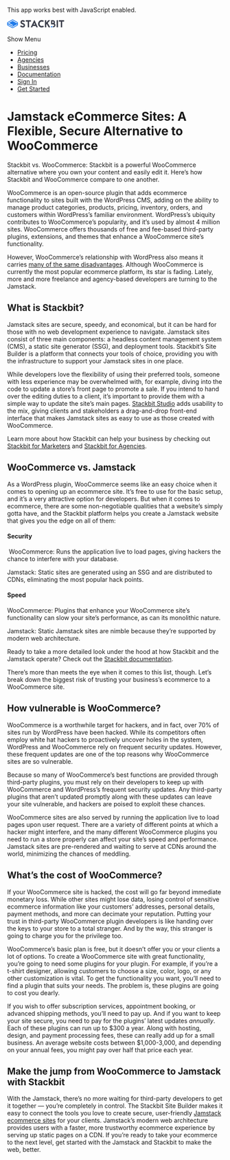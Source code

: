 This app works best with JavaScript enabled.

<a href="/" class="masthead-logo"><img src="/images/logo_alt.svg" alt="Stackbit logo" width="133" height="20" /></a>

<span class="screen-reader-text">Show Menu</span><span class="masthead-menu-icon" aria-hidden="true"></span>

-   [Pricing](/pricing)
-   [Agencies](/agencies)
-   [Businesses](/businesses)
-   [Documentation](https://www.stackbit.com/docs/)
-   [Sign In](https://app.stackbit.com/)
-   <a href="https://app.stackbit.com/create" class="button-component button-component-theme-accent button-component-hollow"><span>Get Started</span></a>

Jamstack eCommerce Sites: A Flexible, Secure Alternative to WooCommerce
=======================================================================

Stackbit vs. WooCommerce: Stackbit is a powerful WooCommerce alternative where you own your content and easily edit it. Here’s how Stackbit and WooCommerce compare to one another.

WooCommerce is an open-source plugin that adds ecommerce functionality to sites built with the WordPress CMS, adding on the ability to manage product categories, products, pricing, inventory, orders, and customers within WordPress’s familiar environment. WordPress’s ubiquity contributes to WooCommerce’s popularity, and it’s used by almost 4 million sites. WooCommerce offers thousands of free and fee-based third-party plugins, extensions, and themes that enhance a WooCommerce site’s functionality. 

However, WooCommerce’s relationship with WordPress also means it carries [many of the same disadvantages](https://www.stackbit.com/alternative-to/stackbit-vs-wordpress). Although WooCommerce is currently the most popular ecommerce platform, its star is fading. Lately, more and more freelance and agency-based developers are turning to the Jamstack. 

What is Stackbit?
-----------------

Jamstack sites are secure, speedy, and economical, but it can be hard for those with no web development experience to navigate. Jamstack sites consist of three main components: a headless content management system (CMS), a static site generator (SSG), and deployment tools. Stackbit’s Site Builder is a platform that connects your tools of choice, providing you with the infrastructure to support your Jamstack sites in one place. 

While developers love the flexibility of using their preferred tools, someone with less experience may be overwhelmed with, for example, diving into the code to update a store’s front page to promote a sale. If you intend to hand over the editing duties to a client, it’s important to provide them with a simple way to update the site’s main pages. [Stackbit Studio](https://www.stackbit.com/blog/announcing-stackbit-studio/) adds usability to the mix, giving clients and stakeholders a drag-and-drop front-end interface that makes Jamstack sites as easy to use as those created with WooCommerce. 

Learn more about how Stackbit can help your business by checking out [Stackbit for Marketers](https://www.stackbit.com/marketers) and [Stackbit for Agencies](https://www.stackbit.com/agencies/).

WooCommerce vs. Jamstack
------------------------

As a WordPress plugin, WooCommerce seems like an easy choice when it comes to opening up an ecommerce site. It’s free to use for the basic setup, and it’s a very attractive option for developers. But when it comes to ecommerce, there are some non-negotiable qualities that a website’s simply gotta have, and the Stackbit platform helps you create a Jamstack website that gives you the edge on all of them:

#### Security

 WooCommerce: Runs the application live to load pages, giving hackers the chance to interfere with your database. 

Jamstack: Static sites are generated using an SSG and are distributed to CDNs, eliminating the most popular hack points.

#### Speed 

WooCommerce: Plugins that enhance your WooCommerce site’s functionality can slow your site’s performance, as can its monolithic nature.

Jamstack: Static Jamstack sites are nimble because they’re supported by modern web architecture.

Ready to take a more detailed look under the hood at how Stackbit and the Jamstack operate? Check out the [Stackbit documentation](https://www.stackbit.com/docs/).

There’s more than meets the eye when it comes to this list, though. Let’s break down the biggest risk of trusting your business’s ecommerce to a WooCommerce site. 

How vulnerable is WooCommerce?
------------------------------

WooCommerce is a worthwhile target for hackers, and in fact, over 70% of sites run by WordPress have been hacked. While its competitors often employ white hat hackers to proactively uncover holes in the system, WordPress and WooCommerce rely on frequent security updates. However, these frequent updates are one of the top reasons why WooCommerce sites are so vulnerable. 

Because so many of WooCommerce’s best functions are provided through third-party plugins, you must rely on their developers to keep up with WooCommerce and WordPress’s frequent security updates. Any third-party plugins that aren’t updated promptly along with these updates can leave your site vulnerable, and hackers are poised to exploit these chances. 

WooCommerce sites are also served by running the application live to load pages upon user request. There are a variety of different points at which a hacker might interfere, and the many different WooCommerce plugins you need to run a store properly can affect your site’s speed and performance. Jamstack sites are pre-rendered and waiting to serve at CDNs around the world, minimizing the chances of meddling.

What’s the cost of WooCommerce?
-------------------------------

If your WooCommerce site is hacked, the cost will go far beyond immediate monetary loss. While other sites might lose data, losing control of sensitive ecommerce information like your customers’ addresses, personal details, payment methods, and more can decimate your reputation. Putting your trust in third-party WooCommerce plugin developers is like handing over the keys to your store to a total stranger. And by the way, this stranger is going to charge you for the privilege too.

WooCommerce’s basic plan is free, but it doesn’t offer you or your clients a lot of options. To create a WooCommerce site with great functionality, you’re going to need some plugins for your plugin. For example, if you’re a t-shirt designer, allowing customers to choose a size, color, logo, or any other customization is vital. To get the functionality you want, you’ll need to find a plugin that suits your needs. The problem is, these plugins are going to cost you dearly.

If you wish to offer subscription services, appointment booking, or advanced shipping methods, you’ll need to pay up. And if you want to keep your site secure, you need to pay for the plugins’ latest updates *annually*. Each of these plugins can run up to $300 a year. Along with hosting, design, and payment processing fees, these can really add up for a small business. An average website costs between $1,000-3,000, and depending on your annual fees, you might pay over half that price each year. 

Make the jump from WooCommerce to Jamstack with Stackbit
--------------------------------------------------------

With the Jamstack, there’s no more waiting for third-party developers to get it together — you’re completely in control. The Stackbit Site Builder makes it easy to connect the tools you love to create secure, user-friendly [Jamstack ecommerce sites](https://www.stackbit.com/blog/ecommerce-jamstack/) for your clients. Jamstack’s modern web architecture provides users with a faster, more trustworthy ecommerce experience by serving up static pages on a CDN. If you’re ready to take your ecommerce to the next level, get started with the Jamstack and Stackbit to make the web, better.










